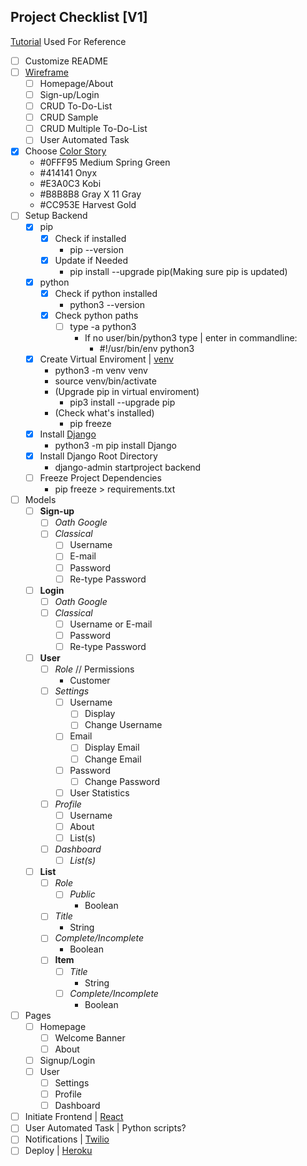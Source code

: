 Project Checklist [V1]
---

[Tutorial](https://dev.to/mdrhmn/deploying-react-django-app-using-heroku-2gfa) Used For Reference

- [ ] Customize README
- [ ] [Wireframe](https://lucid.app/lucidchart/f07614d6-25e2-4c01-95c0-78e22b780e3c/edit?beaconFlowId=23970D058C56ADC1&page=0_0#)  
  - [ ] Homepage/About 
  - [ ] Sign-up/Login
  - [ ] CRUD To-Do-List
  - [ ] CRUD Sample
  - [ ] CRUD Multiple To-Do-List
  - [ ] User Automated Task
- [X] Choose [Color Story](https://coolors.co/0fff95-414141-e3a0c3-b8b8b8-cc953e)
  - #0FFF95 Medium Spring Green
  - #414141 Onyx
  - #E3A0C3 Kobi
  - #B8B8B8 Gray X 11 Gray
  - #CC953E Harvest Gold
- [ ] Setup Backend
    - [X] pip
        - [X] Check if installed
            - pip --version
        - [X] Update if Needed
            - pip install --upgrade pip(Making sure pip is updated)
    - [X] python
        - [X] Check if python installed
            - python3 --version
        - [X] Check python paths
            - [ ] type -a python3
                - If no user/bin/python3  type | enter in commandline:
                    - #!/usr/bin/env python3 
    - [X] Create Virtual Enviroment | [venv](https://docs.python.org/3/library/venv.html)
        - python3 -m venv venv
        - source venv/bin/activate
        - (Upgrade pip in virtual enviroment)
            - pip3 install --upgrade pip
        - (Check what's installed)
            - pip freeze
    - [X] Install [Django](https://docs.djangoproject.com/en/3.1/intro/tutorial01/)
        - python3 -m pip install Django
    - [X] Install Django Root Directory
        - django-admin startproject backend
    - [ ] Freeze Project Dependencies
        - pip freeze > requirements.txt  
- [ ] Models
  - [ ] **Sign-up**
    - [ ] *Oath Google*
    - [ ] *Classical*
      - [ ] Username
      - [ ] E-mail
      - [ ] Password
      - [ ] Re-type Password
  - [ ] **Login**
    - [ ] *Oath Google*
    - [ ] *Classical*
      - [ ] Username or E-mail
      - [ ] Password
      - [ ] Re-type Password
  - [ ] **User**
    - [ ] *Role* // Permissions
      - Customer
    - [ ] *Settings*
      - [ ] Username
        - [ ] Display
        - [ ] Change Username
      - [ ] Email
        - [ ] Display Email
        - [ ] Change Email
      - [ ] Password
        - [ ] Change Password
      - [ ] User Statistics
    - [ ] *Profile*
      - [ ] Username
      - [ ] About
      - [ ] List(s)
    - [ ] *Dashboard*
      - [ ] *List(s)*
  - [ ] **List**
    - [ ] *Role*
      - [ ] *Public*
        - Boolean
    - [ ] *Title*
      - String
    - [ ] *Complete/Incomplete*
      - Boolean
    - [ ] **Item**
      - [ ] *Title*
        - String
      - [ ] *Complete/Incomplete*
        - Boolean
- [ ] Pages
  - [ ] Homepage
    - [ ] Welcome Banner
    - [ ] About
  - [ ] Signup/Login
  - [ ] User
    - [ ] Settings
    - [ ] Profile
    - [ ] Dashboard
- [ ] Initiate Frontend | [React](https://reactjs.org/docs/create-a-new-react-app.html)
- [ ] User Automated Task | Python scripts?
- [ ] Notifications | [Twilio](https://www.twilio.com/docs)
- [ ] Deploy | [Heroku](https://devcenter.heroku.com/articles/deploying-python)
